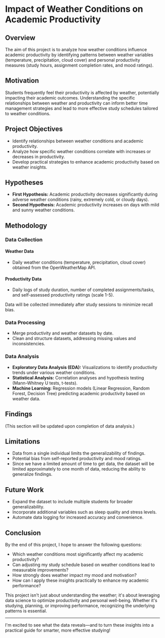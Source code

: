 # Impact of Weather Conditions on Academic Productivity

## Overview
The aim of this project is to analyze how weather conditions influence academic productivity by identifying patterns between weather variables (temperature, precipitation, cloud cover) and personal productivity measures (study hours, assignment completion rates, and mood ratings).

## Motivation
Students frequently feel their productivity is affected by weather, potentially impacting their academic outcomes. Understanding the specific relationships between weather and productivity can inform better time management strategies and lead to more effective study schedules tailored to weather conditions.

## Project Objectives
- Identify relationships between weather conditions and academic productivity.
- Analyze how specific weather conditions correlate with increases or decreases in productivity.
- Develop practical strategies to enhance academic productivity based on weather insights.

## Hypotheses
- **First Hypothesis:** Academic productivity decreases significantly during adverse weather conditions (rainy, extremely cold, or cloudy days).
- **Second Hypothesis:** Academic productivity increases on days with mild and sunny weather conditions.

## Methodology

### Data Collection
#### Weather Data
- Daily weather conditions (temperature, precipitation, cloud cover) obtained from the OpenWeatherMap API.

#### Productivity Data
- Daily logs of study duration, number of completed assignments/tasks, and self-assessed productivity ratings (scale 1-5).

Data will be collected immediately after study sessions to minimize recall bias.

### Data Processing
- Merge productivity and weather datasets by date.
- Clean and structure datasets, addressing missing values and inconsistencies.

### Data Analysis
- **Exploratory Data Analysis (EDA):** Visualizations to identify productivity trends under various weather conditions.
- **Statistical Analysis:** Correlation analyses and hypothesis testing (Mann-Whitney U tests, t-tests).
- **Machine Learning:** Regression models (Linear Regression, Random Forest, Decision Tree) predicting academic productivity based on weather data.

## Findings
(This section will be updated upon completion of data analysis.)

## Limitations
- Data from a single individual limits the generalizability of findings.
- Potential bias from self-reported productivity and mood ratings.
- Since we have a limited amount of time to get data, the dataset will be limited approximately to one month of data, reducing the ability to generalize findings.

## Future Work
- Expand the dataset to include multiple students for broader generalizability.
- Incorporate additional variables such as sleep quality and stress levels.
- Automate data logging for increased accuracy and convenience.
## Conclusion

By the end of this project, I hope to answer the following questions:

- Which weather conditions most significantly affect my academic productivity?
- Can adjusting my study schedule based on weather conditions lead to measurable improvements?
- How strongly does weather impact my mood and motivation?
- How can I apply these insights practically to enhance my academic performance?

This project isn't just about understanding the weather; it's about leveraging data science to optimize productivity and personal well-being. Whether it's studying, planning, or improving performance, recognizing the underlying patterns is essential.

---

I'm excited to see what the data reveals—and to turn these insights into a practical guide for smarter, more effective studying!




